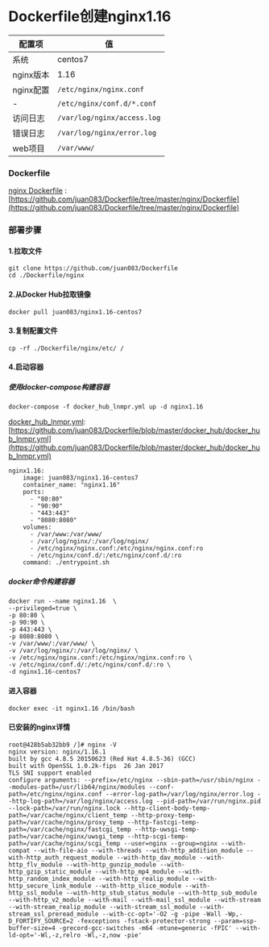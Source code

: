 Dockerfile创建nginx1.16
====

配置项 | 值  
-|-
系统 | centos7
nginx版本 | 1.16
nginx配置 | `/etc/nginx/nginx.conf`
- | `/etc/nginx/conf.d/*.conf`
访问日志 | `/var/log/nginx/access.log`
错误日志 | `/var/log/nginx/error.log`
web项目 | `/var/www/`

### Dockerfile

[nginx Dockerfile](https://github.com/juan083/Dockerfile/tree/master/nginx/Dockerfile) : [https://github.com/juan083/Dockerfile/tree/master/nginx/Dockerfile](https://github.com/juan083/Dockerfile/tree/master/nginx/Dockerfile)

### 部署步骤
#### 1.拉取文件
```
git clone https://github.com/juan083/Dockerfile
cd ./Dockerfile/nginx
```

#### 2.从Docker Hub拉取镜像
```
docker pull juan083/nginx1.16-centos7
```

#### 3.复制配置文件
```
cp -rf ./Dockerfile/nginx/etc/ /
```

#### 4.启动容器
##### 使用docker-compose构建容器
```
docker-compose -f docker_hub_lnmpr.yml up -d nginx1.16
```

[docker_hub_lnmpr.yml](https://github.com/juan083/Dockerfile/blob/master/docker_hub/docker_hub_lnmpr.yml): [https://github.com/juan083/Dockerfile/blob/master/docker_hub/docker_hub_lnmpr.yml](https://github.com/juan083/Dockerfile/blob/master/docker_hub/docker_hub_lnmpr.yml)

```
nginx1.16:
    image: juan083/nginx1.16-centos7
    container_name: "nginx1.16"
    ports:
      - "80:80"
      - "90:90"
      - "443:443"
      - "8080:8080"
    volumes:
      - /var/www:/var/www/
      - /var/log/nginx/:/var/log/nginx/
      - /etc/nginx/nginx.conf:/etc/nginx/nginx.conf:ro
      - /etc/nginx/conf.d/:/etc/nginx/conf.d/:ro
    command: ./entrypoint.sh
```

##### docker命令构建容器
```
docker run --name nginx1.16  \
--privileged=true \
-p 80:80 \
-p 90:90 \
-p 443:443 \
-p 8080:8080 \
-v /var/www/:/var/www/ \
-v /var/log/nginx/:/var/log/nginx/ \
-v /etc/nginx/nginx.conf:/etc/nginx/nginx.conf:ro \
-v /etc/nginx/conf.d/:/etc/nginx/conf.d/:ro \
-d nginx1.16-centos7
```

#### 进入容器
```
docker exec -it nginx1.16 /bin/bash
```

#### 已安装的nginx详情
```
root@428b5ab32bb9 /]# nginx -V
nginx version: nginx/1.16.1
built by gcc 4.8.5 20150623 (Red Hat 4.8.5-36) (GCC)
built with OpenSSL 1.0.2k-fips  26 Jan 2017
TLS SNI support enabled
configure arguments: --prefix=/etc/nginx --sbin-path=/usr/sbin/nginx --modules-path=/usr/lib64/nginx/modules --conf-path=/etc/nginx/nginx.conf --error-log-path=/var/log/nginx/error.log --http-log-path=/var/log/nginx/access.log --pid-path=/var/run/nginx.pid --lock-path=/var/run/nginx.lock --http-client-body-temp-path=/var/cache/nginx/client_temp --http-proxy-temp-path=/var/cache/nginx/proxy_temp --http-fastcgi-temp-path=/var/cache/nginx/fastcgi_temp --http-uwsgi-temp-path=/var/cache/nginx/uwsgi_temp --http-scgi-temp-path=/var/cache/nginx/scgi_temp --user=nginx --group=nginx --with-compat --with-file-aio --with-threads --with-http_addition_module --with-http_auth_request_module --with-http_dav_module --with-http_flv_module --with-http_gunzip_module --with-http_gzip_static_module --with-http_mp4_module --with-http_random_index_module --with-http_realip_module --with-http_secure_link_module --with-http_slice_module --with-http_ssl_module --with-http_stub_status_module --with-http_sub_module --with-http_v2_module --with-mail --with-mail_ssl_module --with-stream --with-stream_realip_module --with-stream_ssl_module --with-stream_ssl_preread_module --with-cc-opt='-O2 -g -pipe -Wall -Wp,-D_FORTIFY_SOURCE=2 -fexceptions -fstack-protector-strong --param=ssp-buffer-size=4 -grecord-gcc-switches -m64 -mtune=generic -fPIC' --with-ld-opt='-Wl,-z,relro -Wl,-z,now -pie'
```
